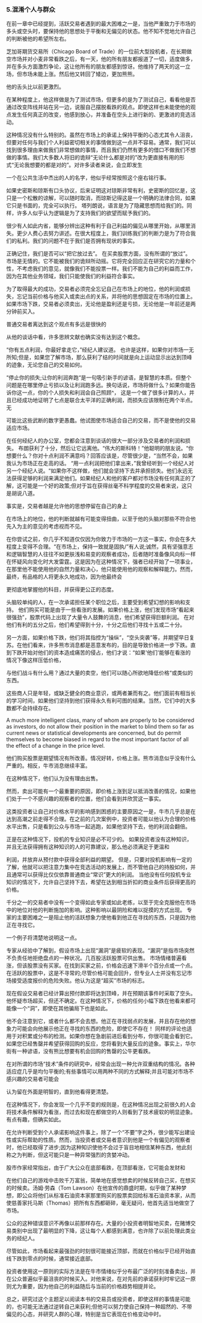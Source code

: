 ### 5.混淆个人与群众 ###

在前一章中已经提到，活跃交易者遇到的最大困难之一是，当他严重致力于市场的多头或空头时，要保持他的思想处于平衡和无偏见的状态。他不知不觉地允许自己的判断被他的希望所左右。

芝加哥期货交易所（Chicago Board of Trade）的一位前大型投机者，在长期做空市场并对小麦非常看跌之后，有一天，他的所有朋友都报道了一切，适度做多，并在多头方面激烈争论，这让他所有的朋友都感到惊讶。他维持了两天的这一立场，但市场未能上涨。然后他又转回了矮边，更加熊熊。

他的舌头比以前更激烈。

在某种程度上，他这样做是为了测试市场，但更多的是为了测试自己，看看他是否通过改变阵线并站在另一边，说服自己摆脱看跌的观点。即使这样也未能使他的观点发生任何真正的改变，他感到放心，并准备在空头上进行新的、更激进的竞选活动。

这种情况没有什么特别的。虽然在市场上的承诺上保持平衡的心态尤其令人沮丧，但要对任何与我们个人利益密切相关的事情做到这一点并不容易。通常，我们可以找到很多理由来做我们非常想做的事情，而且我们仍然有更多的借口不做我们不想做的事情。我们大多数人将旧的诡辩“无论什么都是对的”改为更直接有用的形式“无论我想要的都是对的”。对许多读者来说，会立即发生

一个在公共生活中杰出的人的名字，他似乎经常按照这个座右铭行事。

如果史密斯和琼斯有口头协议，后来证明这对琼斯非常有利，史密斯的回忆是，这只是一个松散的谅解，可以随时取消，而琼斯记得这是一个明确的法律合同，如果它只是书面的，完全可以执行。 塔列朗说，语言是为了隐藏思想而给我们的。同样，许多人似乎认为逻辑是为了支持我们的欲望而赋予我们的。

很少有人如此内省，能够分辨出这种有利于自己利益的偏见从哪里开始，从哪里消失。更少人费心去努力讲述。在很大程度上，我们训练我们的判断力是为了符合我们的私利。我们的问题不在于我们是否拥有现状的事实。

正确记住，我们是否可以“把它放过去”。 在买卖股票方面，没有所谓的“放过”。市场是无情的。它不能被我们的诡辩所动摇。它将完全回应正在研究它的力量和个性，不考虑我们的意见，就像我们不能投票一样。我们不能为自己的利益而工作，因为在其他业务领域，我们只能使我们的利益符合事实。

为了取得最大的成功，交易者必须完全忘记自己在市场上的地位，他的利润或损失，忘记当前价格与他买入或卖出点的关系，并将他的思想固定在市场的位置上。如果市场下跌，交易者必须卖出，无论他是盈利还是亏损，无论他是一年前还是两分钟前买入。

普通交易者离达到这个观点有多远是很快的

从他的谈话中看，许多思辨文献也确实没有达到这个概念。

“你有五点利润，你最好拿走它，”经纪人建议道。 也许是这样，如果你对市场一无所知;但是，如果您了解市场，那么获利了结的时间就是向上运动显示出达到顶峰的迹象，无论您自己的交易如何。

“停止你的损失;让你的利润奔跑“是一句吸引新手的谚语，是智慧的本质。但整个问题是在哪里停止亏损以及让利润跑多远。换句话说，市场将做什么？如果你能告诉你这一点，你的个人损失和利润会自己照顾^， 这是一个做了很多计算的人，并且已经成功地证明了七点是联合太平洋的正确利润，而损失应该限制在两个半点。无

可能比这些武断的数字更愚蠢。他试图使市场适合自己的交易，而不是使他的交易适应市场。

在任何经纪人的办公室，您都会注意到谈话的很大一部分涉及交易者的利润和损失。 布朗获利了十分，然后让它远离他。“伟大的斯科特！”他聪明的朋友说。“你想要什么？你对十点利润不满意吗？回答应该是，尽管很少是，“当然不会，如果我认为市场正在走高的话。 “用一点利润把他们拿出来，”我曾经听到一个经纪人对另一个经纪人说。“如果你不这样做，他们就会坚持下去并承担损失。他们永远无法获得足够的利润来满足他们。如果经纪人和他的客户都对市场没有任何真正的了解，这可能是一个好的政策;但对于旨在获得丝毫不科学程度的交易者来说，这只是胡说八道。

事实是，交易者越是允许他的思想停留在自己的身上

在市场上的地位，他的判断就越有可能变得扭曲，以至于他的头脑对那些不符合他先入为主的意见的考虑视而不见。

在你尝试之前，你几乎不知道仅仅因为你致力于市场的一方这一事实，你会在多大程度上变得不合理。“在市场上，保持一致就是固执/”有人说;诚然，具有坚强意志和逻辑智慧的人往往不如更肤浅和易变的观察者成功，后者随时准备像风向标一样在怀疑风向变化时大发雷霆。这是因为在这种情况下，强者已经开始了一项事业，在那里他不能使用他的自然力量和决心，他只能使用他的观察和解释能力。然而，最终，有品格的人将更永久地成功，因为他最终会

更彻底地掌握他的科目，并获得更公正的态度。

头脑较单纯的人，在一次承诺担任某个职位之后，主要受到希望幻想的影响和支持。 他们购买可能是由于一些看涨的发展。如果价格上涨，他们发现市场“看起来很强劲”，股票代码上出现了大量令人鼓舞的消息，他们希望获得巨额利润。 在对他们有利的五分之后，他们希望得到十分，十分之后他们寻找十五或二十分。

另一方面，如果价格下跌，他们将其指控为“操纵”，“空头突袭”等，并期望早日复苏。在他们看来，许多熊市消息都是恶意发布的，目的是导致价格进一步下跌。直到下跌开始对他们的资本造成痛苦的侵占，他们才说：“如果'他们'能够在看涨的情况下像这样压低价格，

与他们战斗有什么用？通过大量的卖空，他们可以随心所欲地降低价格“或类似的东西。

这些商人只是年轻，或缺乏健全的商业意识，或两者兼而有之。他们面前有相当长的学习时间，如果他们坚持到他们获得永久有利可图的结果。当然，它们中的大多数都不会持续存在。

A much more intelligent class, many of whom are properly to be considered as investors, do not allow their position in the market to blind them so far as current news or statistical developments are concerned, but do permit themselves to become biased in regard to the most important factor of all the effect of a change in the price level.

他们购买股票是期望情况有所改善。情况好转，价格上涨。熊市消息似乎没有什么严重的。相反，牛市消息继续丰富。

在这种情况下，他们认为没有理由出售。

然而，卖出可能有一个最重要的原因，即价格上涨到足以抵消改善的情况，如果他们处于一个不感兴趣的观察者的位置，他们会看到并欣赏这一事实。

这类投资者让自己对价格水平的影响感到困惑的主要原因之一是，牛市几乎总是在达到高潮之前走得不合理。在之前的几次案例中，投资者可能以他认为合理的价格水平出售，只是看到公众与市场一起逃跑，如果他坚持下去，他的利润会翻倍。

正是在这种情况下，投机的专业知识是必不可少的。 如果投资者没有这种知识，并且无法获得拥有这种知识的人的可靠建议，那么他必须满足于更温和

利润，并放弃从预付款中获得全部利益的期望。 但是，只要对投机影响有一定的了解，他就可以把注意力集中在竞选活动的发展上，而不管他自己的持股如何，并且通常可以获得比仅仅依靠普通商业“常识”更大的利润。 当他没有任何投机专业知识的情况下，允许自己坚持下去，希望在达到相当折扣的商业条件后获得更高的价格。

千分之一的交易者中没有一个变得如此专家或如此老练，以至于完全克服他在市场中的地位对他的判断施加的影响。这种影响以最阴险和难以捉摸的方式出现。 专家的主要困难之一是阻止他的活跃想象力使他看到他正在寻找的东西，只是因为他正在寻找它。

一个例子将清楚地说明这一点。

专家从经验中了解到，假设市场上出现“漏洞”是疲软的表现。“漏洞”是指市场突然不负责任地拒绝盘点的一种状况。几百股活跃股票可供出售。 市场情绪普遍看涨，但该股票没有买家。在找到买家之前，价格会迅速下滑半个百分点或一个点。在活跃的股票中，这是不寻常的;尽管价格可能会回升，但专业人士并没有忘记市场接受适度报价的危险失败。他认为这是“超买”市场的标志。

现在假设交易者已经计算出预付款即将达到顶峰，并在预期该事件时采取了空头。他怀疑市场超买，但还不确定。在这种情况下，价格的任何小幅下跌在他看来都可能像一个“洞”，即使在其他骗局下也是如此。

他不会注意到它，或者什么都不会去想。他正在寻找弱点的发展，并且存在他的想象力可能会向他展示他正在寻找的东西的危险，即使它不存在！ 同样的评论也适用于对积累或分布的检测。如果你想在急剧前进后看到分布，你很可能会看到它。如果您已经售罄并希望获得回购的反应，您将看到大量反应的迹象。事实上，华尔街有一种谚语，没有熊比想要有机会回购的售罄的公牛更看跌。

在对所谓的市场“技术”条件的研究中，经常会出现一种允许双重结构的情况。各种适应症几乎是均匀平衡的;有些事情可以用两种不同的方式解释;并且可能对市场不感兴趣的交易者可能会

认为留在外面是明智的，直到他看得更清楚。

在这种情况下，你会发现一个几乎不变的规则是，在这种情况出现之前很久的人会将技术条件解释为看涨，而过去和现在都做空的人则看到了技术疲软的明显迹象。 有点有趣，但确实如此。

在允许判断受到个人承诺影响这件事上，除了一个“不要”字之外，很少能写出建设性或实际帮助的性质。然而，当投资者或交易者意识到他是一个有偏见的观察者时，他已经取得了进步;因为这种知识使他不会过于盲目地相信某种东西，他此刻称之为判断，但这可能只是一种异常强烈的贪婪冲动。

股市作家经常指出，由于广大公众在底部看跌，在顶部看涨，它可能会发财和

在他们自己的游戏中击败千万富翁，简单地在感觉想卖的时候反转自己买，在想买的时候卖。汤姆·劳森（Tom Lawson）在他宣传的鼎盛时期，似乎做了某种梦想，即公众将他们从标准石油资本家那里购买的股票卖回给标准石油资本家，从而使慈善家托马斯（Thomas）把所有东西都砸碎，毫无疑问，他首先适当地做空了市场。

公众的这种错误意识不再像以前那样存在。大量的小投资者明智地买卖，在赌博交易类别中出现了最明显的下降，这让每个人都感到满意，也许除了以前处理此类业务的经纪人。

尽管如此，市场看起来最强劲的时刻很可能接近顶部，而就在价格似乎已经开始直线下跌到零点的时候，通常接近底部。

投资者使用这一原则的实际方法是在牛市情绪似乎分布最广泛的时刻准备卖出，并在公众普遍似乎最沮丧的时候买入。对他来说，在对先前的承诺获利时牢记这一原则尤为重要，因为他自己的利益随后与当前的价格趋势相提并论。

总之，研究过这个主题足以阅读本书的交易员或投资者，即使这样的事情是可能的，也可能无法通过逆转自己来获利;但他可以努力使自己保持一种超然的、不带偏见的心态，并研究人群的心理，特别是当它表现在价格变动中时。